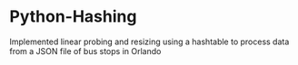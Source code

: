 # Python-Hashing
Implemented linear probing and resizing using a hashtable to process data from a JSON file of bus stops in Orlando

